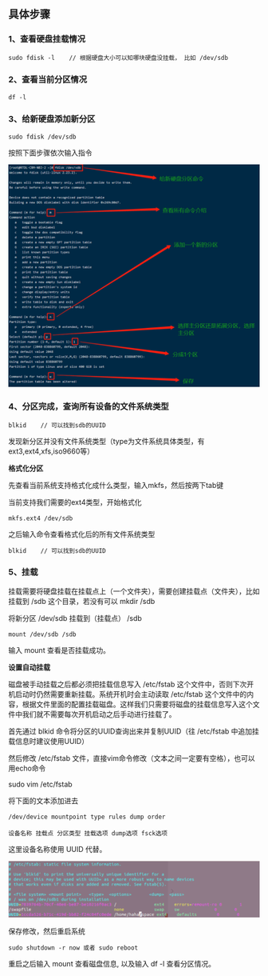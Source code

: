 
## 具体步骤

### 1、查看硬盘挂载情况

```
sudo fdisk -l    // 根据硬盘大小可以知哪块硬盘没挂载， 比如 /dev/sdb
```

### 2、查看当前分区情况

```
df -l
```

### 3、给新硬盘添加新分区

```
sudo fdisk /dev/sdb
```

按照下面步骤依次输入指令

![alt text](images/image1.png)

### 4、分区完成，查询所有设备的文件系统类型

```
blkid    // 可以找到sdb的UUID
```
发现新分区并没有文件系统类型（type为文件系统具体类型，有ext3,ext4,xfs,iso9660等）

**格式化分区**

先查看当前系统支持格式化成什么类型，输入mkfs，然后按两下tab键

当前支持我们需要的ext4类型，开始格式化

```
mkfs.ext4 /dev/sdb
```

之后输入命令查看格式化后的所有文件系统类型

```
blkid    // 可以找到sdb的UUID
```

### 5、挂载

挂载需要将硬盘挂载在挂载点上（一个文件夹），需要创建挂载点（文件夹），比如挂载到 /sdb 这个目录，若没有可以 mkdir /sdb

将新分区 /dev/sdb 挂载到（挂载点） /sdb

```
mount /dev/sdb /sdb 
```

输入 mount 查看是否挂载成功。

**设置自动挂载**

磁盘被手动挂载之后都必须把挂载信息写入 /etc/fstab 这个文件中，否则下次开机启动时仍然需要重新挂载。系统开机时会主动读取 /etc/fstab 这个文件中的内容，根据文件里面的配置挂载磁盘。这样我们只需要将磁盘的挂载信息写入这个文件中我们就不需要每次开机启动之后手动进行挂载了。

首先通过 blkid 命令将分区的UUID查询出来并复制UUID（往 /etc/fstab 中追加挂载信息时建议使用UUID）

然后修改 /etc/fstab 文件，直接vim命令修改（文本之间一定要有空格），也可以用echo命令

sudo vim /etc/fstab

将下面的文本添加进去

```
/dev/device mountpoint type rules dump order
 
设备名称 挂载点 分区类型 挂载选项 dump选项 fsck选项
```

这里设备名称使用 UUID 代替。

![alt text](images/image2.png)

保存修改，然后重启系统

```
sudo shutdown -r now 或者 sudo reboot
```

重启之后输入 mount 查看磁盘信息, 以及输入 df -l 查看分区情况。
